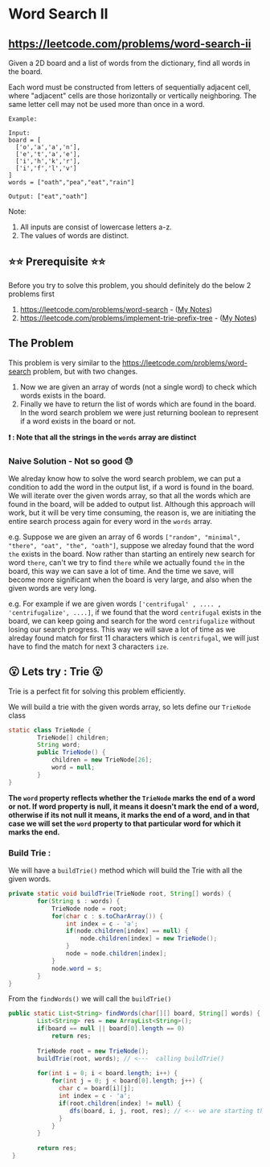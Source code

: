 # Word Search II
## https://leetcode.com/problems/word-search-ii

Given a 2D board and a list of words from the dictionary, find all words in the board.

Each word must be constructed from letters of sequentially adjacent cell, where "adjacent" cells are those horizontally or vertically neighboring. The same letter cell may not be used more than once in a word.

```
Example:

Input: 
board = [
  ['o','a','a','n'],
  ['e','t','a','e'],
  ['i','h','k','r'],
  ['i','f','l','v']
]
words = ["oath","pea","eat","rain"]

Output: ["eat","oath"]
```

Note:
1. All inputs are consist of lowercase letters a-z.
2. The values of words are distinct.

## ⭐️⭐️ Prerequisite ⭐️⭐️
Before you try to solve this problem, you should definitely do the below 2 problems first
1. https://leetcode.com/problems/word-search - ([My Notes](https://github.com/eMahtab/word-search "My Notes"))
2. https://leetcode.com/problems/implement-trie-prefix-tree - ([My Notes](https://github.com/eMahtab/implement-trie "My Notes"))

## The Problem
This problem is very similar to the https://leetcode.com/problems/word-search problem, but with two changes. 
1. Now we are given an array of words (not a single word) to check which words exists in the board.
2. Finally we have to return the list of words which are found in the board. In the word search problem we were just returning boolean to represent if a word exists in the board or not.

**❗️ : Note that all the strings in the `words` array are distinct**


### Naive Solution  - Not so good 😓

We alreday know how to solve the word search problem, we can put a condition to add the word in the output list, if a word is found in the board. We will iterate over the given words array, so that all the words which are found in the board, will be added to output list. Although this approach will work, but it will be very time consuming, the reason is, we are initiating the entire search process again for every word in the `words` array. 

e.g. Suppose we are given an array of 6 words `["random", "minimal", "there", "oat", "the", "oath"]`, suppose we alreday found that the word `the` exists in the board. Now rather than starting an entirely new search for word `there`, can't we try to find `there` while we actually found `the` in the board, this way we can save a lot of time. And the time we save, will become more significant when the board is very large, and also when the given words are very long.

e.g. For example if we are given words `['centrifugal' , .... , 'centrifugalize', ....]`, if we found that the word `centrifugal` exists in the board, we can keep going and search for the word `centrifugalize` without losing our search progress. This way we will save a lot of time as we alreday found match for first 11 characters which is `centrifugal`, we will just have to find the match for next 3 characters `ize`.


## 😮 Lets try : Trie 😮

Trie is a perfect fit for solving this problem efficiently.

We will build a trie with the given words array, so lets define our `TrieNode` class 

```java
static class TrieNode {
		TrieNode[] children;
		String word;
		public TrieNode() {
			children = new TrieNode[26];
			word = null;
		}
}
```
**The `word` property reflects whether the `TrieNode` marks the end of a word or not. If word property is null, it means it doesn't mark the end of a word, otherwise if its not null it means, it marks the end of a word, and in that case we will set the `word` property to that particular word for which it marks the end.**


### Build Trie :
We will have a `buildTrie()` method which will build the Trie with all the given words.

```java
private static void buildTrie(TrieNode root, String[] words) {
		for(String s : words) {
			TrieNode node = root;
			for(char c : s.toCharArray()) {
				int index = c - 'a';
				if(node.children[index] == null) {
					node.children[index] = new TrieNode();
				}
				node = node.children[index];
			}
			node.word = s;
		}
}
```

From the `findWords()` we will call the `buildTrie()`

```java
public static List<String> findWords(char[][] board, String[] words) {
        List<String> res = new ArrayList<String>();
        if(board == null || board[0].length == 0)
        	return res;
        
        TrieNode root = new TrieNode();
        buildTrie(root, words); // <---  calling buildTrie()
        
        for(int i = 0; i < board.length; i++) {
            for(int j = 0; j < board[0].length; j++) {
        	  char c = board[i][j];
        	  int index = c - 'a';
        	  if(root.children[index] != null) {
        	     dfs(board, i, j, root, res); // <-- we are starting the search when first letter is matched
        	  }
            }
        }
        
        return res;
 }
```
